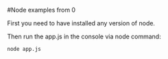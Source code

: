 #Node examples from 0

First you need to have installed any version of node.

Then run the app.js in the console via node command:

``
node app.js
``
